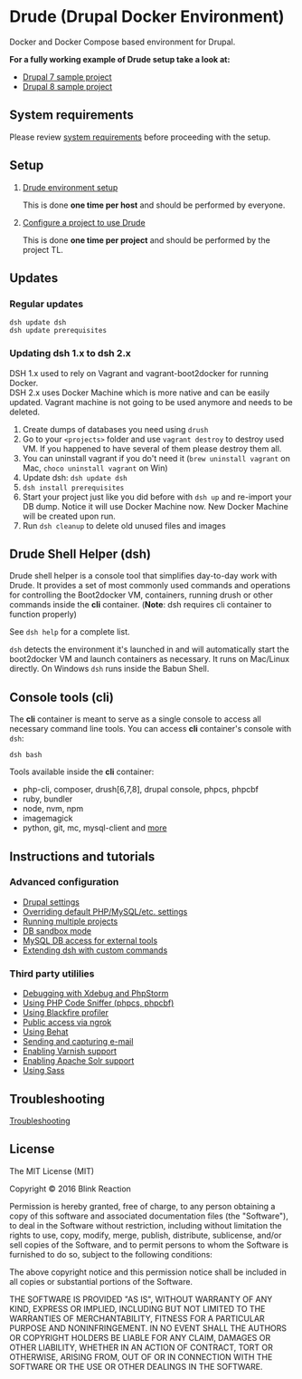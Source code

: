 # Drude (**Dru**pal **D**ocker **E**nvironment)

Docker and Docker Compose based environment for Drupal.

**For a fully working example of Drude setup take a look at:**
- [Drupal 7 sample project](https://github.com/blinkreaction/drude-d7-testing)
- [Drupal 8 sample project](https://github.com/blinkreaction/drude-d8-testing)


## System requirements

Please review [system requirements](/docs/system-requirements.md) before proceeding with the setup.


<a name="setup"></a>
## Setup

1. [Drude environment setup](/docs/drude-env-setup.md)
    
    This is done **one time per host** and should be performed by everyone.

2. [Configure a project to use Drude](/docs/drude-project-setup.md)

    This is done **one time per project** and should be performed by the project TL.


<a name="updates"></a>
## Updates

### Regular updates

```
dsh update dsh
dsh update prerequisites
```

### Updating dsh 1.x to dsh 2.x

DSH 1.x used to rely on Vagrant and vagrant-boot2docker for running Docker.  
DSH 2.x uses Docker Machine which is more native and can be easily updated.
Vagrant machine is not going to be used anymore and needs to be deleted. 

1. Create dumps of databases you need using `drush`
2. Go to your `<projects>` folder and use `vagrant destroy` to destroy used VM. If you happened to have several of them please destroy them all.
3. You can uninstall vagrant if you do't need it (`brew uninstall vagrant` on Mac, `choco uninstall vagrant` on Win)
4. Update dsh: `dsh update dsh`
5. `dsh install prerequisites`
6. Start your project just like you did before with `dsh up` and re-import your DB dump. Notice it will use Docker Machine now. New Docker Machine will be created upon run.
7. Run `dsh cleanup` to delete old unused files and images

<a name="dsh"></a>
## Drude Shell Helper (dsh)

Drude shell helper is a console tool that simplifies day-to-day work with Drude.
It provides a set of most commonly used commands and operations for controlling the Boot2docker VM, containers, running drush or other commands inside the **cli** container. (**Note**: dsh requires cli container to function properly)

See `dsh help` for a complete list.

`dsh` detects the environment it's launched in and will automatically start the boot2docker VM and launch containers as necessary.
It runs on Mac/Linux directly. On Windows `dsh` runs inside the Babun Shell.


<a name="cli"></a>
## Console tools (cli)

The **cli** container is meant to serve as a single console to access all necessary command line tools.
You can access **cli** container's console with `dsh`:

```
dsh bash
```

Tools available inside the **cli** container:

- php-cli, composer, drush[6,7,8], drupal console, phpcs, phpcbf
- ruby, bundler
- node, nvm, npm
- imagemagick
- python, git, mc, mysql-client and [more](https://github.com/blinkreaction/docker-drupal-cli)


<a name="instructions"></a>
## Instructions and tutorials

### Advanced configuration
- [Drupal settings](/docs/drupal-settings.md)
- [Overriding default PHP/MySQL/etc. settings](/docs/settings.md)
- [Running multiple projects](/docs/multiple-projects.md)
- [DB sandbox mode](/docs/db-sandbox.md)
- [MySQL DB access for external tools](/docs/db-access.md)
- [Extending dsh with custom commands](/docs/custom-commands.md)

### Third party utililies
- [Debugging with Xdebug and PhpStorm](/docs/xdebug.md)
- [Using PHP Code Sniffer (phpcs, phpcbf)](/docs/phpcs.md)
- [Using Blackfire profiler](/docs/blackfire.md)
- [Public access via ngrok](/docs/public-access.md)
- [Using Behat](/docs/behat.md)
- [Sending and capturing e-mail](/docs/mail.md)
- [Enabling Varnish support](/docs/varnish.md)
- [Enabling Apache Solr support](/docs/apache-solr.md)
- [Using Sass](/docs/sass.md)

<a name="troubleshooting"></a>
## Troubleshooting

[Troubleshooting](https://github.com/blinkreaction/drude/issues)


## License

The MIT License (MIT)

Copyright © 2016 Blink Reaction

Permission is hereby granted, free of charge, to any person obtaining a copy
of this software and associated documentation files (the "Software"), to deal
in the Software without restriction, including without limitation the rights
to use, copy, modify, merge, publish, distribute, sublicense, and/or sell
copies of the Software, and to permit persons to whom the Software is
furnished to do so, subject to the following conditions:

The above copyright notice and this permission notice shall be included in all
copies or substantial portions of the Software.

THE SOFTWARE IS PROVIDED "AS IS", WITHOUT WARRANTY OF ANY KIND, EXPRESS OR
IMPLIED, INCLUDING BUT NOT LIMITED TO THE WARRANTIES OF MERCHANTABILITY,
FITNESS FOR A PARTICULAR PURPOSE AND NONINFRINGEMENT. IN NO EVENT SHALL THE
AUTHORS OR COPYRIGHT HOLDERS BE LIABLE FOR ANY CLAIM, DAMAGES OR OTHER
LIABILITY, WHETHER IN AN ACTION OF CONTRACT, TORT OR OTHERWISE, ARISING FROM,
OUT OF OR IN CONNECTION WITH THE SOFTWARE OR THE USE OR OTHER DEALINGS IN THE
SOFTWARE.
